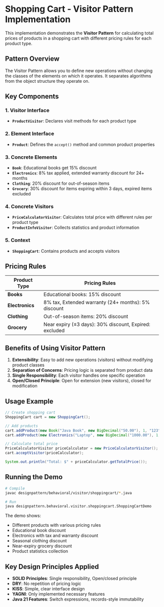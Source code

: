 # Shopping Cart - Visitor Pattern Implementation

This implementation demonstrates the **Visitor Pattern** for calculating total prices of products in a shopping cart with different pricing rules for each product type.

## Pattern Overview

The Visitor Pattern allows you to define new operations without changing the classes of the elements on which it operates. It separates algorithms from the object structure they operate on.

## Key Components

### 1. Visitor Interface

-   **`ProductVisitor`**: Declares visit methods for each product type

### 2. Element Interface

-   **`Product`**: Defines the `accept()` method and common product properties

### 3. Concrete Elements

-   **`Book`**: Educational books get 15% discount
-   **`Electronics`**: 8% tax applied, extended warranty discount for 24+ months
-   **`Clothing`**: 20% discount for out-of-season items
-   **`Grocery`**: 30% discount for items expiring within 3 days, expired items excluded

### 4. Concrete Visitors

-   **`PriceCalculatorVisitor`**: Calculates total price with different rules per product type
-   **`ProductInfoVisitor`**: Collects statistics and product information

### 5. Context

-   **`ShoppingCart`**: Contains products and accepts visitors

## Pricing Rules

| Product Type    | Pricing Rules                                          |
| --------------- | ------------------------------------------------------ |
| **Books**       | Educational books: 15% discount                        |
| **Electronics** | 8% tax, Extended warranty (24+ months): 5% discount    |
| **Clothing**    | Out-of-season items: 20% discount                      |
| **Grocery**     | Near expiry (≤3 days): 30% discount, Expired: excluded |

## Benefits of Using Visitor Pattern

1. **Extensibility**: Easy to add new operations (visitors) without modifying product classes
2. **Separation of Concerns**: Pricing logic is separated from product data
3. **Single Responsibility**: Each visitor handles one specific operation
4. **Open/Closed Principle**: Open for extension (new visitors), closed for modification

## Usage Example

```java
// Create shopping cart
ShoppingCart cart = new ShoppingCart();

// Add products
cart.addProduct(new Book("Java Book", new BigDecimal("50.00"), 1, "123", true));
cart.addProduct(new Electronics("Laptop", new BigDecimal("1000.00"), 1, 36, "laptop"));

// Calculate total price
PriceCalculatorVisitor priceCalculator = new PriceCalculatorVisitor();
cart.acceptVisitor(priceCalculator);

System.out.println("Total: $" + priceCalculator.getTotalPrice());
```

## Running the Demo

```bash
# Compile
javac designpattern/behavioral/visitor/shoppingcart/*.java

# Run
java designpattern.behavioral.visitor.shoppingcart.ShoppingCartDemo
```

The demo shows:

-   Different products with various pricing rules
-   Educational book discount
-   Electronics with tax and warranty discount
-   Seasonal clothing discount
-   Near-expiry grocery discount
-   Product statistics collection

## Key Design Principles Applied

-   **SOLID Principles**: Single responsibility, Open/closed principle
-   **DRY**: No repetition of pricing logic
-   **KISS**: Simple, clear interface design
-   **YAGNI**: Only implemented necessary features
-   **Java 21 Features**: Switch expressions, records-style immutability
